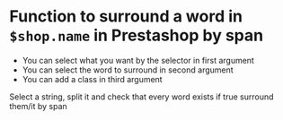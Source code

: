 # Function to surround a word in `$shop.name` in Prestashop by span

- You can select what you want by the selector in first argument
- You can select the word to surround in second argument
- You can add a class in third argument

Select a string, split it and check that every word exists if true surround them/it by span

